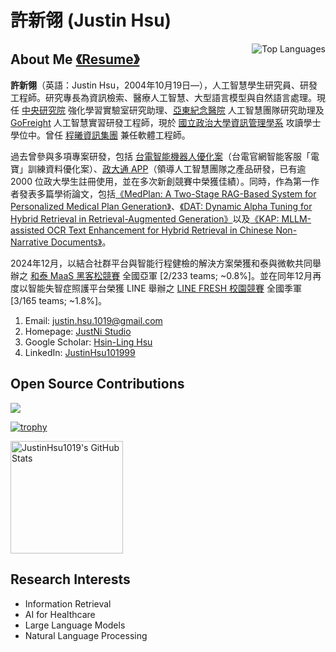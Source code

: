 # 許新翎 (Justin Hsu)

<a href="https://github.com/JustinHsu1019/JustinHsu1019/blob/main/Top_Lang.md">
  <img align="right" src="https://github-readme-stats.vercel.app/api/top-langs/?username=JustinHsu1019&hide=html&theme=github_dark_dimmed" alt="Top Languages" />
</a>

## About Me&nbsp;[《Resume》](https://justin-code.com/cv)

**許新翎**（英語：Justin Hsu，2004年10月19日—），人工智慧學生研究員、研發工程師。研究專長為資訊檢索、醫療人工智慧、大型語言模型與自然語言處理。現任 [中央研究院](https://www.iis.sinica.edu.tw/en/page/AboutUs/Introduction.html) 強化學習實驗室研究助理、[亞東紀念醫院](https://www.femh.org.tw/MainPage_en/index.aspx) 人工智慧團隊研究助理及 [GoFreight](https://www.gofreight.com/) 人工智慧實習研發工程師，現於 [國立政治大學資訊管理學系](https://mis2.nccu.edu.tw/en/Introduction/about1) 攻讀學士學位中。曾任 [程曦資訊集團](https://www.chainsea.com.tw/about/introduction/) 兼任軟體工程師。


過去曾參與多項專案研發，包括 [台電智能機器人優化案](https://service.taipower.com.tw:4433/smartrobot/)（台電官網智能客服「電寶」訓練資料優化案）、[政大通 APP](https://nccupass.com)（領導人工智慧團隊之產品研發，已有逾 2000 位政大學生註冊使用，並在多次新創競賽中榮獲佳績）。同時，作為第一作者發表多篇學術論文，包括[《MedPlan: A Two-Stage RAG-Based System for Personalized Medical Plan Generation》](https://arxiv.org/pdf/2503.17900)、[《DAT: Dynamic Alpha Tuning for Hybrid Retrieval in Retrieval-Augmented Generation》](https://arxiv.org/pdf/2503.23013)以及[《KAP: MLLM-assisted OCR Text Enhancement for Hybrid Retrieval in Chinese Non-Narrative Documents》](https://arxiv.org/pdf/2503.08452)。


2024年12月，以結合社群平台與智能行程健檢的解決方案榮獲和泰與微軟共同舉辦之 [和泰 MaaS 黑客松競賽](https://tw.news.yahoo.com/2024%E5%92%8C%E6%B3%B0maas%E9%BB%91%E5%AE%A2%E6%9D%BE-%E7%AB%B6%E8%B3%BD%E7%B5%90%E6%9E%9C%E6%8F%AD%E6%9B%89-084102303.html) 全國亞軍 [2/233 teams; ~0.8%]。並在同年12月再度以智能失智症照護平台榮獲 LINE 舉辦之 [LINE FRESH 校園競賽](https://linecorp.com/tw/pr/news/2024/1226/) 全國季軍 [3/165 teams; ~1.8%]。

1. Email: [justin.hsu.1019@gmail.com](mailto:justin.hsu.1019@gmail.com)
2. Homepage: [JustNi Studio](https://justin-code.com)
3. Google Scholar: [Hsin-Ling Hsu](https://scholar.google.com/citations?user=pCXJM5AAAAAJ)
4. LinkedIn: [JustinHsu101999](https://www.linkedin.com/in/justinhsu101999/)

## Open Source Contributions

<p align="left">
 <img src="https://readme-typing-svg.herokuapp.com/?lines=Welcome+to+my+GitHub+Profile!&center=true&width=360&height=30" />
</p>

[![trophy](https://github-profile-trophy.vercel.app/?username=JustinHsu1019&theme=onedark&title=-Experience,-Issues,-Reviews)](https://github.com/ryo-ma/github-profile-trophy)

<p align="left">
  <a href="https://github.com/JustinHsu1019/JustinHsu1019/blob/main/stats.md">
    <img height="180em" src="https://github-readme-stats.vercel.app/api?username=JustinHsu1019&show_icons=true&theme=react&border_color=7F3FBF&bg_color=0D1117&title_color=F85D7F&icon_color=F8D866" alt="JustinHsu1019's GitHub Stats" />
  </a>
  <br />
</p>

## Research Interests
- Information Retrieval
- AI for Healthcare
- Large Language Models
- Natural Language Processing
